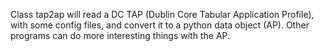 Class tap2ap will read a DC TAP (Dublin Core Tabular Application Profile), with some config files, and convert it to a python data object (AP). Other programs can do more interesting things with the AP.
